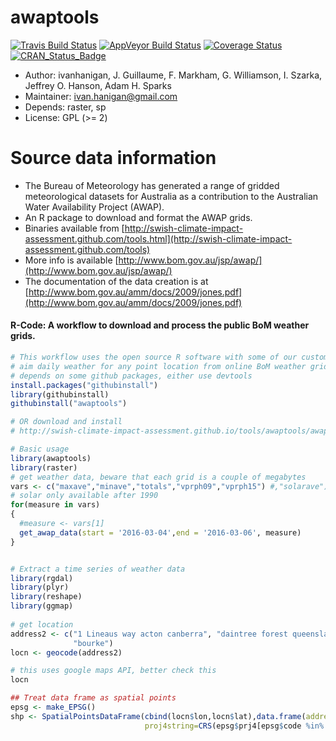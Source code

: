 awaptools
=========



[![Travis Build Status](https://travis-ci.org/swish-climate-impact-assessment/awaptools.png?branch=develop)](https://travis-ci.org/swish-climate-impact-assessment/awaptools)
[![AppVeyor Build Status](https://img.shields.io/appveyor/ci/ivanhanigan/awaptools/master.svg?label=Windows)](https://ci.appveyor.com/project/ivanhanigan/awaptools)
[![Coverage Status](https://codecov.io/github/swish-climate-impact-assessment/awaptools/coverage.svg?branch=master)](https://codecov.io/github/swish-climate-impact-assessment/awaptools?branch=master)
[![CRAN_Status_Badge](http://www.r-pkg.org/badges/version/awaptools)](http://cran.r-project.org/package=awaptools)

- Author: ivanhanigan, J. Guillaume, F. Markham, G. Williamson, I. Szarka, Jeffrey O. Hanson, Adam H. Sparks
- Maintainer: <ivan.hanigan@gmail.com>
- Depends: raster, sp
- License: GPL (>= 2)
  
# Source data information

- The Bureau of Meteorology has generated a range of gridded meteorological datasets for Australia as a contribution to the Australian Water Availability Project (AWAP). 
- An R package to download and format the AWAP grids.
- Binaries available from [http://swish-climate-impact-assessment.github.com/tools.html](http://swish-climate-impact-assessment.github.com/tools)
- More info is available [http://www.bom.gov.au/jsp/awap/](http://www.bom.gov.au/jsp/awap/)
- The documentation of the data creation is at [http://www.bom.gov.au/amm/docs/2009/jones.pdf](http://www.bom.gov.au/amm/docs/2009/jones.pdf)

#### R-Code: A workflow to download and process the public BoM weather grids.

```r
# This workflow uses the open source R software with some of our custom written packages:
# aim daily weather for any point location from online BoM weather grids
# depends on some github packages, either use devtools
install.packages("githubinstall")
library(githubinstall)
githubinstall("awaptools")

# OR download and install
# http://swish-climate-impact-assessment.github.io/tools/awaptools/awaptools-downloads.html

# Basic usage
library(awaptools)
library(raster)
# get weather data, beware that each grid is a couple of megabytes
vars <- c("maxave","minave","totals","vprph09","vprph15") #,"solarave") 
# solar only available after 1990
for(measure in vars)
{
  #measure <- vars[1]
  get_awap_data(start = '2016-03-04',end = '2016-03-06', measure)
}


# Extract a time series of weather data
library(rgdal)
library(plyr)
library(reshape) 
library(ggmap)
 
# get location
address2 <- c("1 Lineaus way acton canberra", "daintree forest queensland", "hobart",
              "bourke")
locn <- geocode(address2)

# this uses google maps API, better check this
locn

## Treat data frame as spatial points
epsg <- make_EPSG()
shp <- SpatialPointsDataFrame(cbind(locn$lon,locn$lat),data.frame(address = address2, locn),
                              proj4string=CRS(epsg$prj4[epsg$code %in% '4283']))
